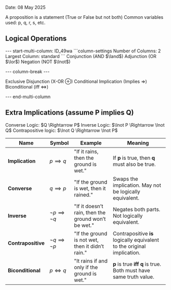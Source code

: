 Date:  08 May 2025

A proposition is a statement (True or False but not both)
Common variables used: p, q, r, s, etc. 

<h2>Logical Operations</h2>
--- start-multi-column: ID_49wa
```column-settings
Number of Columns: 2
Largest Column: standard
```
Conjunction (AND $\land$)
Adjunction (OR $\lor$)
Negation (NOT $\lnot$)


--- column-break ---

Exclusive Disjunction (X-OR $\oplus$)
Conditional Implication (Implies $\Rightarrow$)
Biconditional (iff $\Leftrightarrow$)


--- end-multi-column
<h2>Extra Implications (assume P implies Q)</h2>
Converse Logic: $Q \Rightarrow P$
Inverse Logic: $\lnot P \Rightarrow \lnot Q$
Contrapositive logic: $\lnot Q \Rightarrow \lnot P$

| Name               | Symbol                     | Example                                             | Meaning                                                                 |
| ------------------ | -------------------------- | --------------------------------------------------- | ----------------------------------------------------------------------- |
| **Implication**    | $p\implies q$              | "If it rains, then the ground is wet."              | If **p** is true, then **q** must also be true.                         |
| **Converse**       | $q \implies p$             | "If the ground is wet, then it rained."             | Swaps the implication. May not be logically equivalent.                 |
| **Inverse**        | $\lnot p \implies \lnot q$ | "If it doesn’t rain, then the ground won’t be wet." | Negates both parts. Not logically equivalent.                           |
| **Contrapositive** | $\lnot q \implies \lnot p$ | "If the ground is not wet, then it didn’t rain."    | Contrapositive **is** logically equivalent to the original implication. |
| **Biconditional**  | $p \iff q$                 | "It rains if and only if the ground is wet."        | **p** is true **iff** **q** is true. Both must have same truth value.   |
